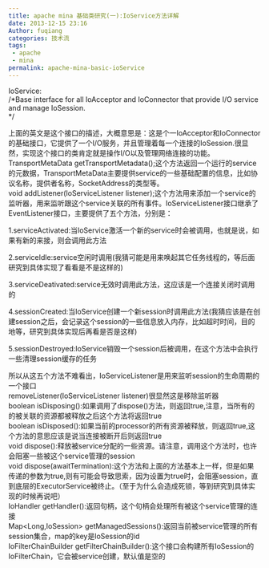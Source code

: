 ```yaml
---
title: apache mina 基础类研究(一):IoService方法详解
date: 2013-12-15 23:16
Author: fuqiang
categories: 技术流
tags:
 - apache
 - mina
permalink: apache-mina-basic-ioService
---
```


IoService:  
/\*Base interface for all IoAcceptor and IoConnector that provide I/O
service and manage IoSession.  
\*/  

上面的英文是这个接口的描述，大概意思是：这是个一IoAcceptor和IoConnector的基础接口，它提供了一个I/O服务，并且管理着每一个连接的IoSession.很显然，实现这个接口的类肯定就是操作I/O以及管理网络连接的功能。  
TransportMetaData
getTransportMetadata();这个方法返回一个运行的service的元数据，TransportMetaData主要提供service的一些基础配置的信息，比如协议名称，提供者名称，SocketAddress的类型等。  
void addListener(IoServiceListener
listener);这个方法用来添加一个service的监听器，用来监听跟这个service关联的所有事件。IoServiceListener接口继承了EventListener接口，主要提供了五个方法，分别是：  

1.serviceActivated:当IoService激活一个新的service时会被调用，也就是说，如果有新的来接，则会调用此方法  

2.serviceIdle:service空闲时调用(我猜可能是用来唤起其它任务线程的，等后面研究到具体实现了看看是不是这样的)  

3.serviceDeativated:service无效时调用此方法，这应该是一个连接关闭时调用的  

4.sessionCreated:当IoService创建一个新session时调用此方法(我猜应该是在创建session之后，会记录这个session的一些信息放入内存，比如超时时间，目的地等，研究到具体实现后再看是否是这样)  

5.sessionDestroyed:IoService销毁一个session后被调用，在这个方法中会执行一些清理session缓存的任务  

所以从这五个方法不难看出，IoServiceListener是用来监听session的生命周期的一个接口  
removeListener(IoServiceListener listener)很显然这是移除监听器  
boolean
isDisposing():如果调用了dispose()方法，则返回true,注意，当所有的的被关联的资源都被释放之后这个方法将返回true  
boolean
isDisposed():如果当前的processor的所有资源被释放，则返回true,这个方法的意思应该是说当连接被断开后则返回true  
void
dispose():释放被service分配的一些资源。请注意，调用这个方法时，也许会阻塞一些被这个service管理的session  
void
dispose(awaitTermination):这个方法和上面的方法基本上一样，但是如果传递的参数为true,则有可能会导致思索，因为设置为true时，会阻塞session，直到底层的ExecutorService被终止。（至于为什么会造成死锁，等到研究到具体实现的时候再说吧）  
IoHandler
getHandler():返回句柄，这个句柄会处理所有被这个service管理的连接  
Map<Long,IoSession\>
getManagedSessions():返回当前被service管理的所有session集合，map的key是IoSession的id  
IoFilterChainBuilder
getFilterChainBuilder():这个接口会构建所有IoSession的IoFilterChain，它会被service创建，默认值是空的
